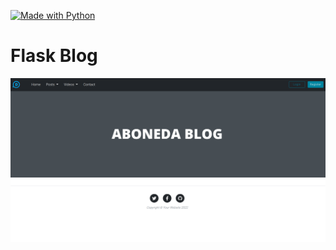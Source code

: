 [![Made with Python](https://img.shields.io/badge/Made%20with-Python-blue?style=for-the-badge&logo=ros)](http://wiki.ros.org/)


# Flask Blog

  <p align="center">
  <img src="aboneda_blog.png" width="700px">
  </p>
